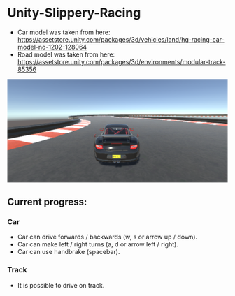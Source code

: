 # Unity-Slippery-Racing
* Car model was taken from here: https://assetstore.unity.com/packages/3d/vehicles/land/hq-racing-car-model-no-1202-128064
* Road model was taken from here: https://assetstore.unity.com/packages/3d/environments/modular-track-85356

![alt text](https://github.com/EeErNu/Unity-Slippery-Racing/blob/main/intro_image.PNG)

## Current progress:
### Car
* Car can drive forwards / backwards (w, s or arrow up / down). 
* Car can make left / right turns (a, d or arrow left / right).
* Car can use handbrake (spacebar).

### Track
* It is possible to drive on track.

